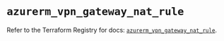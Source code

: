 # `azurerm_vpn_gateway_nat_rule`

Refer to the Terraform Registry for docs: [`azurerm_vpn_gateway_nat_rule`](https://registry.terraform.io/providers/hashicorp/azurerm/4.48.0/docs/resources/vpn_gateway_nat_rule).
